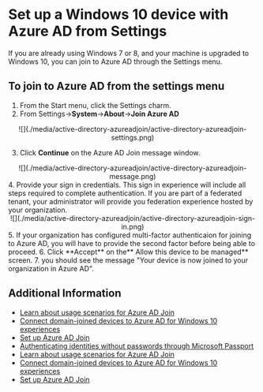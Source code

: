 <properties 
	pageTitle="Set up a Windows 10 device with Azure AD from Settings| Microsoft Azure" 
	description="Explains how users can join to Azure AD through the settings menu." 
	services="active-directory" 
	documentationCenter="" 
	authors="femila" 
	manager="stevenpo" 
	editor=""
	tags="azure-classic-portal"/>

<tags 
	ms.service="active-directory" 
	ms.workload="identity" 
	ms.tgt_pltfrm="na" 
	ms.devlang="na" 
	ms.topic="article" 
	ms.date="11/19/2015" 
	ms.author="femila"/>

# Set up a Windows 10 device with Azure AD from Settings
If you are already using Windows 7 or 8, and your machine is upgraded to Windows 10, you can join to Azure AD through the Settings menu.

To join to Azure AD from the settings menu
-----------------------------------------------------------------------------------------------

1. From the Start menu, click the Settings charm.
2. From Settings->**System**->**About**->**Join Azure AD**
<center>
![](./media/active-directory-azureadjoin/active-directory-azureadjoin-settings.png) </center>

3. Click **Continue** on the Azure AD Join message window.
<center>
![](./media/active-directory-azureadjoin/active-directory-azureadjoin-message.png) </center>
4. Provide your sign in credentials. This sign in experience will include all steps required to complete authentication. If you are part of a federated tenant, your administrator will provide you federation experience hosted by your organization.
<center>
![](./media/active-directory-azureadjoin/active-directory-azureadjoin-sign-in.png) </center>
5. If your organization has configured multi-factor authenticaion for joining to Azure AD, you will have to provide the second factor before being able to proceed.
6. Click **Accept** on the** Allow this device to be managed** screen.
7. you should see the message "Your device is now joined to your organization in Azure AD".


## Additional Information
* [Learn about usage scenarios for Azure AD Join](active-directory-azureadjoin-deployment-aadjoindirect.md)
* [Connect domain-joined devices to Azure AD for Windows 10 experiences](active-directory-azureadjoin-devices-group-policy.md)
* [Set up Azure AD Join](active-directory-azureadjoin-setup.md)
* [Authenticating identities without passwords through Microsoft Passport](active-directory-azureadjoin-passport.md)
* [Learn about usage scenarios for Azure AD Join](active-directory-azureadjoin-deployment-aadjoindirect.md)
* [Connect domain-joined devices to Azure AD for Windows 10 experiences](active-directory-azureadjoin-devices-group-policy.md)
* [Set up Azure AD Join](active-directory-azureadjoin-setup.md)

